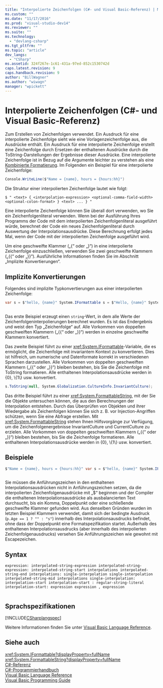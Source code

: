 ```yaml
---
title: "Interpolierte Zeichenfolgen (C#- und Visual Basic-Referenz) | Microsoft Docs"
ms.custom: ""
ms.date: "11/17/2016"
ms.prod: "visual-studio-dev14"
ms.reviewer: ""
ms.suite: ""
ms.technology: 
  - "devlang-csharp"
ms.tgt_pltfrm: ""
ms.topic: "article"
dev_langs: 
  - "CSharp"
ms.assetid: 324f267e-1c61-431a-97ed-852c1530742d
caps.latest.revision: 9
caps.handback.revision: 9
author: "BillWagner"
ms.author: "wiwagn"
manager: "wpickett"
---
```

# Interpolierte Zeichenfolgen (C#- und Visual Basic-Referenz)
Zum Erstellen von Zeichenfolgen verwendet.  Ein Ausdruck für eine interpolierte Zeichenfolge sieht wie eine Vorlagenzeichenfolge aus, die Ausdrücke enthält.  Ein Ausdruck für eine interpolierte Zeichenfolge erstellt eine Zeichenfolge durch Ersetzen der enthaltenen Ausdrücke durch die ToString\-Darstellungen der Ergebnisse dieser Ausdrücke.  Eine interpolierte Zeichenfolge ist in Bezug auf die Argumente leichter zu verstehen als eine [Kombinierte Formatierung](../Topic/Composite%20Formatting.md).  Im Folgenden ein Beispiel für eine interpolierte Zeichenfolge:  
  
```c#  
Console.WriteLine($"Name = {name}, hours = {hours:hh}")  
```  
  
 Die Struktur einer interpolierten Zeichenfolge lautet wie folgt:  
  
```  
$ " <text> { <interpolation-expression> <optional-comma-field-width> <optional-colon-format> } <text> ... } "  
```  
  
 Eine interpolierte Zeichenfolge können Sie überall dort verwenden, wo Sie ein Zeichenfolgenliteral verwenden.  Wenn bei der Ausführung Ihres Programms der Code mit dem interpolierten Zeichenfolgenliteral ausgeführt würde, berechnet der Code ein neues Zeichenfolgenliteral durch Auswertung der Interpolationsausdrücke.  Diese Berechnung erfolgt jedes Mal, wenn der Code mit der interpolierten Zeichenfolge ausgeführt wird.  
  
 Um eine geschweifte Klammer \(„{“ oder „}“\) in eine interpolierte Zeichenfolge einzuschließen, verwenden Sie zwei geschweifte Klammern \(„{{“ oder „}}“\).  Ausführliche Informationen finden Sie im Abschnitt „Implizite Konvertierungen“.  
  
## Implizite Konvertierungen  
 Folgendes sind implizite Typkonvertierungen aus einer interpolierten Zeichenfolge:  
  
```c#  
var s = $"hello, {name}" System.IFormattable s = $"Hello, {name}" System.FormattableString s = $"Hello, {name}"  
  
```  
  
 Das erste Beispiel erzeugt einen `string`\-Wert, in dem alle Werte der Zeichenfolgeninterpolierungen berechnet wurden.  Es ist das Endergebnis und weist den Typ „Zeichenfolge“ auf.  Alle Vorkommen von doppelten geschweiften Klammern \(„{{“ oder „}}“\) werden in einzelne geschweifte Klammern konvertiert.  
  
 Das zweite Beispiel führt zu einer <xref:System.IFormattable>\-Variable, die es ermöglicht, die Zeichenfolge mit invariantem Kontext zu konvertieren.  Dies ist hilfreich, um numerische und Datenformate korrekt in verschiedenen Sprachen darzustellen.  Alle Vorkommen von doppelten geschweiften Klammern \(„{{“ oder „}}“\) bleiben bestehen, bis Sie die Zeichenfolge mit ToString formatieren.  Alle enthaltenen Interpolationsausdrücke werden in {0}, \\{1\\} usw. konvertiert.  
  
```c#  
s.ToString(null, System.Globalization.CultureInfo.InvariantCulture);  
```  
  
 Das dritte Beispiel führt zu einer <xref:System.FormattableString>, mit der Sie die Objekte untersuchen können, die aus den Berechnungen der Interpolation entstehen.  Durch das Überprüfen von Objekten und ihrer Wiedergabe als Zeichenfolgen können Sie sich z. B. vor Injection\-Angriffen schützen, wenn Sie eine Abfrage erstellen.  Mit <xref:System.FormattableString> stehen Ihnen Hilfsvorgänge zur Verfügung, um die Zeichenfolgenergebnisse InvariantCulture und CurrentCulture zu erzielen.  Alle Vorkommen von doppelten geschweiften Klammern \(„{{“ oder „}}“\) bleiben bestehen, bis Sie die Zeichenfolge formatieren.  Alle enthaltenen Interpolationsausdrücke werden in {0}, \\{1\\} usw. konvertiert.  
  
## Beispiele  
  
```c#  
$"Name = {name}, hours = {hours:hh}" var s = $"hello, {name}" System.IFormattable s = $"Hello, {name}" System.FormattableString s = $"Hello, {name}" $"{person.Name, 20} is {person.Age:D3} year {(p.Age == 1 ? "" : "s")} old."  
  
```  
  
 Sie müssen die Anführungszeichen in den enthaltenen Interpolationsausdrücken nicht in Anführungszeichen setzen, da die interpolierten Zeichenfolgenausdrücke mit „$“ beginnen und der Compiler die enthaltenen Interpolationsausdrücke als ausbalancierten Text durchsucht, bis ein Komma, Doppelpunkt oder eine schließende geschweifte Klammer gefunden wird.  Aus denselben Gründen wurden im letzten Beispiel Klammern verwendet, damit sich der bedingte Ausdruck \(`p.Age == 1 ? "" : "s"`\) innerhalb des Interpolationsausdrucks befindet, ohne dass der Doppelpunkt eine Formatspezifikation startet.  Außerhalb des enthaltenen Interpolationsausdrucks \(aber innerhalb des interpolierten Zeichenfolgenausdrucks\) versehen Sie Anführungszeichen wie gewohnt mit Escapezeichen.  
  
## Syntax  
  
```  
expression: interpolated-string-expression interpolated-string-expression: interpolated-string-start interpolations interpolated-string-end interpolations: single-interpolation single-interpolation interpolated-string-mid interpolations single-interpolation: interpolation-start interpolation-start : regular-string-literal interpolation-start: expression expression , expression  
  
```  
  
## Sprachspezifikationen  
 [!INCLUDE[CSharplangspec](../../../csharp/language-reference/keywords/includes/csharplangspec_md.md)]  
  
 Weitere Informationen finden Sie unter [Visual Basic Language Reference](../../../visual-basic/language-reference/index.md).  
  
## Siehe auch  
 <xref:System.IFormattable?displayProperty=fullName>   
 <xref:System.FormattableString?displayProperty=fullName>   
 [C\#\-Referenz](../../../csharp/language-reference/index.md)   
 [C\#\-Programmierhandbuch](../../../csharp/programming-guide/index.md)   
 [Visual Basic Language Reference](../../../visual-basic/language-reference/index.md)   
 [Visual Basic Programming Guide](../../../visual-basic/programming-guide/index.md)